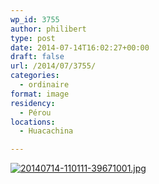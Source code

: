 ```yaml
---
wp_id: 3755
author: philibert
type: post
date: 2014-07-14T16:02:27+00:00
draft: false
url: /2014/07/3755/
categories:
  - ordinaire
format: image
residency:
  - Pérou
locations:
  - Huacachina

---
```

[<img src="/uploads/2014/07/20140714-110111-39671001.jpg" alt="20140714-110111-39671001.jpg" class="alignnone size-full" />][1]

 [1]: /uploads/2014/07/20140714-110111-39671001.jpg